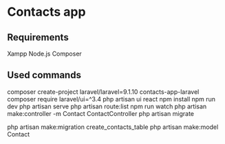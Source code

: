 # Contacts app

## Requirements
Xampp
Node.js
Composer

## Used commands
composer create-project laravel/laravel=9.1.10 contacts-app-laravel
composer require laravel/ui=^3.4
php artisan ui react
npm install
npm run dev
php artisan serve
php artisan route:list
npm run watch
php artisan make:controller -m Contact ContactController
php artisan migrate

php artisan make:migration create_contacts_table
php artisan make:model Contact
